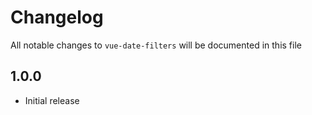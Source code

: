 # Changelog

All notable changes to `vue-date-filters` will be documented in this file

## 1.0.0
- Initial release
